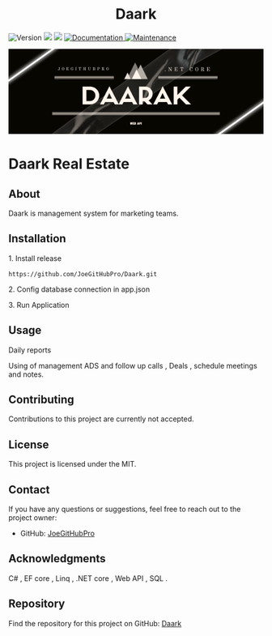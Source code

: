
<h1 align="center" id="title">Daark</h1>
<p>
  <img alt="Version" src="https://img.shields.io/badge/version-1.0.0-blue.svg?cacheSeconds=2592000" />
  <img src="https://img.shields.io/badge/SQL%20Server-2019-yellow" />
  <img src="https://img.shields.io/badge/ASP.NetCore-7.0-%23790c91" />
  <a href="#" target="_blank">
    <img alt="Documentation" src="https://img.shields.io/badge/documentation-yes-brightgreen.svg" />
  </a>
  <a href="https://github.com/kefranabg/readme-md-generator/graphs/commit-activity" target="_blank">
    <img alt="Maintenance" src="https://img.shields.io/badge/Maintained%3F-yes-green.svg" />
  </a>
</p>
<p align="center"><img src="Daarak.png" alt="project-image"></p>


  <h1>Daark Real Estate</h1>

  <h2>About</h2>
  <p>Daark is management system for marketing teams.</p>

  <h2>Installation</h2>
 <p>1. Install release</p>

```
https://github.com/JoeGitHubPro/Daark.git
```

<p>2. Config database connection in app.json</p>

<p>3. Run Application</p>

  <h2>Usage</h2>
  <p>Daily reports</p>
  <p>Using of management ADS and follow up calls , Deals , schedule meetings and notes.</p>

  <h2>Contributing</h2>
  <p>Contributions to this project are currently not accepted.</p>

  <h2>License</h2>
  <p>This project is licensed under the MIT.</p>

  <h2>Contact</h2>
  <p>If you have any questions or suggestions, feel free to reach out to the project owner:</p>
  <ul>
    <li>GitHub: <a href="https://github.com/JoeGitHubPro">JoeGitHubPro</a></li>
  </ul>

  <h2>Acknowledgments</h2>
  <p>C# , EF core , Linq , .NET core , Web API , SQL  .</p>

  <h2>Repository</h2>
  <p>Find the repository for this project on GitHub: <a href="https://github.com/JoeGitHubPro/Daark.git">Daark</a></p>

